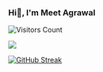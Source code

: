 ### Hi👋, I'm Meet Agrawal

![Visitors Count](https://komarev.com/ghpvc/?username=meetagrawal09&color=blue)

<p>
<img src="https://github-readme-stats.vercel.app/api?username=meetagrawal09&show_icons=true&theme=transparent&hide=stars"/>
</p>

[![GitHub Streak](https://streak-stats.demolab.com?user=meetagrawal09&theme=dark&mode=weekly)](https://git.io/streak-stats)
